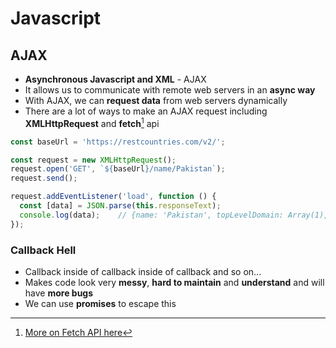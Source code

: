 # **Javascript**

## **AJAX**

* **Asynchronous Javascript and XML** - AJAX
* It allows us to communicate with remote web servers in an **async way**
* With AJAX, we can **request data** from web servers dynamically
* There are a lot of ways to make an AJAX request including **XMLHttpRequest** and **fetch**[^1] api

```javascript
const baseUrl = 'https://restcountries.com/v2/';

const request = new XMLHttpRequest();
request.open('GET', `${baseUrl}/name/Pakistan`);
request.send();

request.addEventListener('load', function () {
  const [data] = JSON.parse(this.responseText);
  console.log(data);    // {name: 'Pakistan', topLevelDomain: Array(1), alpha2Code: 'PK', alpha3Code: 'PAK', callingCodes: Array(1), …}
});
```

### **Callback Hell**

* Callback inside of callback inside of callback and so on...
* Makes code look very **messy**, **hard to maintain** and **understand** and will have **more bugs**
* We can use **promises** to escape this

[^1]: [More on Fetch API here](/javascript/async-javascript/promise.md)